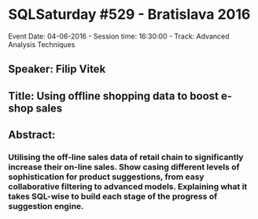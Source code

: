 # SQLSaturday #529 - Bratislava 2016
Event Date: 04-06-2016 - Session time: 16:30:00 - Track: Advanced Analysis Techniques
## Speaker: Filip Vitek
## Title: Using offline shopping data to boost e-shop sales
## Abstract:
### Utilising the off-line sales data of retail chain to significantly increase their on-line sales. Show casing different levels of  sophistication for product suggestions, from easy collaborative filtering to advanced models. Explaining what it takes SQL-wise to build each stage of the progress of suggestion engine.
